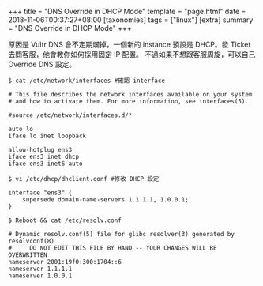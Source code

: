 +++
title = "DNS Override in DHCP Mode"
template = "page.html"
date = 2018-11-06T00:37:27+08:00
[taxonomies]
tags = ["linux"]
[extra]
summary = "DNS Override in DHCP Mode"
+++

原因是 Vultr DNS 會不定期爛掉，一個新的 instance 預設是 DHCP。發 Ticket 去問客服，他會教你如何採用固定 IP 配置。
不過如果不想跟客服周旋，可以自己 Override DNS 設定。

`
$ cat /etc/network/interfaces #確認 interface
`

```
# This file describes the network interfaces available on your system
# and how to activate them. For more information, see interfaces(5).

#source /etc/network/interfaces.d/*

auto lo
iface lo inet loopback

allow-hotplug ens3
iface ens3 inet dhcp
iface ens3 inet6 auto
```

`
$ vi /etc/dhcp/dhclient.conf #修改 DHCP 設定
`

```
interface "ens3" {
    supersede domain-name-servers 1.1.1.1, 1.0.0.1;
}
```

`
$ Reboot && cat /etc/resolv.conf
`

```
# Dynamic resolv.conf(5) file for glibc resolver(3) generated by resolvconf(8)
#     DO NOT EDIT THIS FILE BY HAND -- YOUR CHANGES WILL BE OVERWRITTEN
nameserver 2001:19f0:300:1704::6
nameserver 1.1.1.1
nameserver 1.0.0.1
```
